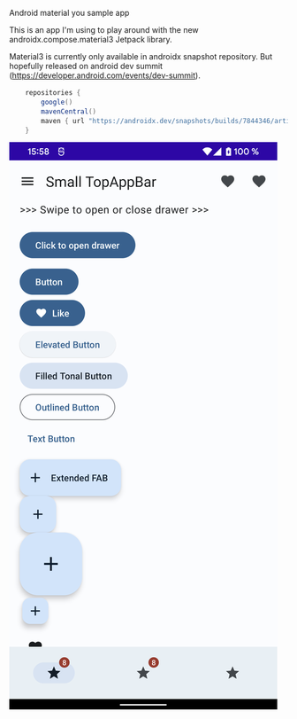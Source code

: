 Android material you sample app

This is an app I'm using to play around with the new androidx.compose.material3 Jetpack library.

Material3 is currently only available in androidx snapshot repository. But hopefully released on android dev summit (https://developer.android.com/events/dev-summit). 

```groovy
    repositories {
        google()
        mavenCentral()
        maven { url "https://androidx.dev/snapshots/builds/7844346/artifacts/repository" }
    }
```

![Screenshoot](device-2021-10-21-155835.png)

